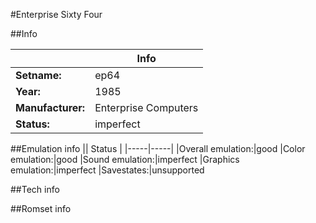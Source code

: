 #Enterprise Sixty Four

##Info

||Info|
|-----|-----|
|**Setname:**|ep64
|**Year:**|1985
|**Manufacturer:**|Enterprise Computers
|**Status:**|imperfect

##Emulation info
|| Status |
|-----|-----|
|Overall emulation:|good
|Color emulation:|good
|Sound emulation:|imperfect
|Graphics emulation:|imperfect
|Savestates:|unsupported

##Tech info

##Romset info

<!--- START OF EDITED COMMENT DO NOT TOUCH TEXT ABOVE-->
